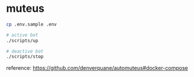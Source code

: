 # muteus

```sh
cp .env.sample .env

# active bot
./scripts/up

# deactive bot
./scripts/stop
```

reference: https://github.com/denverquane/automuteus#docker-compose
